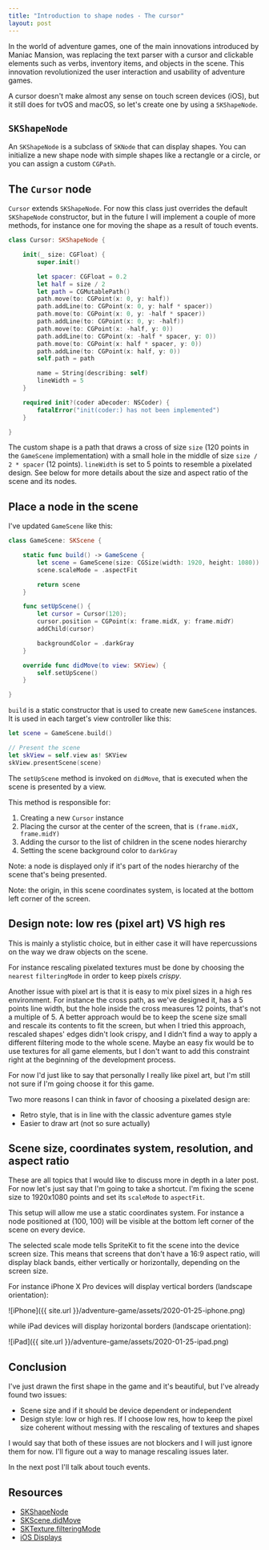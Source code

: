 ```yaml
---
title: "Introduction to shape nodes - The cursor"
layout: post
---
```


In the world of adventure games, one of the main innovations introduced by
Maniac Mansion, was replacing the text parser with a cursor and clickable
elements such as verbs, inventory items, and objects in the scene. This
innovation revolutionized the user interaction and usability of adventure games.

A cursor doesn't make almost any sense on touch screen devices (iOS), but it
still does for tvOS and macOS, so let's create one by using a `SKShapeNode`.

## `SKShapeNode`

An `SKShapeNode` is a subclass of `SKNode` that can display shapes. You can
initialize a new shape node with simple shapes like a rectangle or a circle, or
you can assign a custom `CGPath`.

## The `Cursor` node

`Cursor` extends `SKShapeNode`. For now this class just overrides the default
`SKShapeNode` constructor, but in the future I will implement a couple of more
methods, for instance one for moving the shape as a result of touch events.

```swift
class Cursor: SKShapeNode {

    init(_ size: CGFloat) {
        super.init()

        let spacer: CGFloat = 0.2
        let half = size / 2
        let path = CGMutablePath()
        path.move(to: CGPoint(x: 0, y: half))
        path.addLine(to: CGPoint(x: 0, y: half * spacer))
        path.move(to: CGPoint(x: 0, y: -half * spacer))
        path.addLine(to: CGPoint(x: 0, y: -half))
        path.move(to: CGPoint(x: -half, y: 0))
        path.addLine(to: CGPoint(x: -half * spacer, y: 0))
        path.move(to: CGPoint(x: half * spacer, y: 0))
        path.addLine(to: CGPoint(x: half, y: 0))
        self.path = path

        name = String(describing: self)
        lineWidth = 5
    }

    required init?(coder aDecoder: NSCoder) {
        fatalError("init(coder:) has not been implemented")
    }

}
```

The custom shape is a path that draws a cross of size `size` (120 points in the
`GameScene` implementation) with a small hole in the middle of size `size / 2 *
spacer` (12 points). `lineWidth` is set to 5 points to resemble a pixelated
design. See below for more details about the size and aspect ratio of the scene
and its nodes.

## Place a node in the scene

I've updated `GameScene` like this:

```swift
class GameScene: SKScene {

    static func build() -> GameScene {
        let scene = GameScene(size: CGSize(width: 1920, height: 1080))
        scene.scaleMode = .aspectFit

        return scene
    }

    func setUpScene() {
        let cursor = Cursor(120);
        cursor.position = CGPoint(x: frame.midX, y: frame.midY)
        addChild(cursor)

        backgroundColor = .darkGray
    }

    override func didMove(to view: SKView) {
        self.setUpScene()
    }

}
```

`build` is a static constructor that is used to create new `GameScene`
instances. It is used in each target's view controller like this:

```swift
let scene = GameScene.build()

// Present the scene
let skView = self.view as! SKView
skView.presentScene(scene)
```

The `setUpScene` method is invoked on `didMove`, that is executed when the scene
is presented by a view.

This method is responsible for:

1. Creating a new `Cursor` instance
2. Placing the cursor at the center of the screen, that is `(frame.midX,
  frame.midY)`
3. Adding the cursor to the list of children in the scene nodes hierarchy
4. Setting the scene background color to `darkGray`

Note: a node is displayed only if it's part of the nodes hierarchy of the scene
that's being presented.

Note: the origin, in this scene coordinates system, is located at the bottom
left corner of the screen.

## Design note: low res (pixel art) VS high res

This is mainly a stylistic choice, but in either case it will have repercussions
on the way we draw objects on the scene.

For instance rescaling pixelated textures must be done by choosing the `nearest`
`filteringMode` in order to keep pixels *crispy*.

Another issue with pixel art is that it is easy to mix pixel sizes in a high res
environment. For instance the cross path, as we've designed it, has a 5 points
line width, but the hole inside the cross measures 12 points, that's not a
multiple of 5. A better approach would be to keep the scene size small and
rescale its contents to fit the screen, but when I tried this approach, rescaled
shapes' edges didn't look crispy, and I didn't find a way to apply a different
filtering mode to the whole scene. Maybe an easy fix would be to use textures
for all game elements, but I don't want to add this constraint right at the
beginning of the development process.

For now I'd just like to say that personally I really like pixel art, but I'm
still not sure if I'm going choose it for this game.

Two more reasons I can think in favor of choosing a pixelated design are:

* Retro style, that is in line with the classic adventure games style
* Easier to draw art (not so sure actually)

## Scene size, coordinates system, resolution, and aspect ratio

These are all topics that I would like to discuss more in depth in a later post.
For now let's just say that I'm going to take a shortcut. I'm fixing the scene
size to 1920x1080 points and set its `scaleMode` to `aspectFit`.

This setup will allow me use a static coordinates system. For instance a node
positioned at (100, 100) will be visible at the bottom left corner of the scene
on every device.

The selected scale mode tells SpriteKit to fit the scene into the device screen
size. This means that screens that don't have a 16:9 aspect ratio, will display
black bands, either vertically or horizontally, depending on the screen size.

For instance iPhone X Pro devices will display vertical borders (landscape
orientation):

![iPhone]({{ site.url }}/adventure-game/assets/2020-01-25-iphone.png)

while iPad devices will display horizontal borders (landscape
orientation):

![iPad]({{ site.url }}/adventure-game/assets/2020-01-25-ipad.png)

## Conclusion

I've just drawn the first shape in the game and it's beautiful, but I've already
found two issues:

* Scene size and if it should be device dependent or independent
* Design style: low or high res. If I choose low res, how to keep the pixel size
  coherent without messing with the rescaling of textures and shapes

I would say that both of these issues are not blockers and I will just ignore
them for now. I'll figure out a way to manage rescaling issues later.

In the next post I'll talk about touch events.

## Resources

- [SKShapeNode](https://developer.apple.com/documentation/spritekit/skshapenode)
- [SKScene.didMove](https://developer.apple.com/documentation/spritekit/skscene/1519607-didmove)
- [SKTexture.filteringMode](https://developer.apple.com/documentation/spritekit/sktexture/1519659-filteringmode)
- [iOS Displays](https://developer.apple.com/library/archive/documentation/DeviceInformation/Reference/iOSDeviceCompatibility/Displays/Displays.html)
